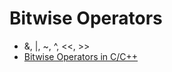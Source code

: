 # Bitwise Operators

- &, |, ~, ^, <<, >>
- [Bitwise Operators in C/C++](https://www.geeksforgeeks.org/bitwise-operators-in-c-cpp/)
